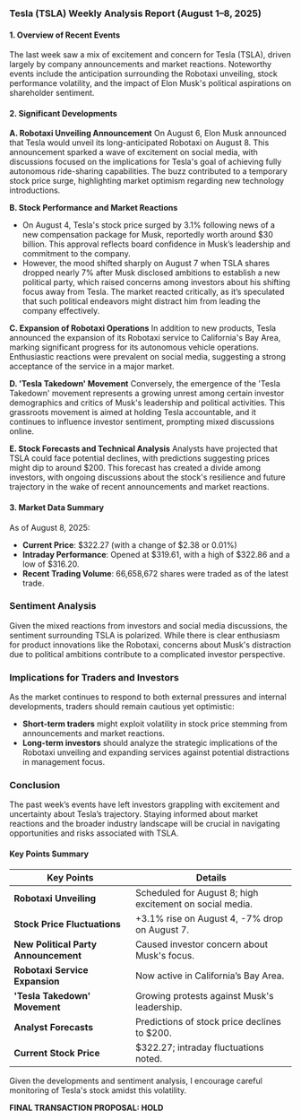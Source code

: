 ### Tesla (TSLA) Weekly Analysis Report (August 1–8, 2025)

#### 1. Overview of Recent Events
The last week saw a mix of excitement and concern for Tesla (TSLA), driven largely by company announcements and market reactions. Noteworthy events include the anticipation surrounding the Robotaxi unveiling, stock performance volatility, and the impact of Elon Musk's political aspirations on shareholder sentiment.

#### 2. Significant Developments

**A. Robotaxi Unveiling Announcement**
On August 6, Elon Musk announced that Tesla would unveil its long-anticipated Robotaxi on August 8. This announcement sparked a wave of excitement on social media, with discussions focused on the implications for Tesla's goal of achieving fully autonomous ride-sharing capabilities. The buzz contributed to a temporary stock price surge, highlighting market optimism regarding new technology introductions.

**B. Stock Performance and Market Reactions**
- On August 4, Tesla's stock price surged by 3.1% following news of a new compensation package for Musk, reportedly worth around $30 billion. This approval reflects board confidence in Musk’s leadership and commitment to the company.
- However, the mood shifted sharply on August 7 when TSLA shares dropped nearly 7% after Musk disclosed ambitions to establish a new political party, which raised concerns among investors about his shifting focus away from Tesla. The market reacted critically, as it’s speculated that such political endeavors might distract him from leading the company effectively.

**C. Expansion of Robotaxi Operations**
In addition to new products, Tesla announced the expansion of its Robotaxi service to California's Bay Area, marking significant progress for its autonomous vehicle operations. Enthusiastic reactions were prevalent on social media, suggesting a strong acceptance of the service in a major market.

**D. 'Tesla Takedown' Movement**
Conversely, the emergence of the 'Tesla Takedown' movement represents a growing unrest among certain investor demographics and critics of Musk's leadership and political activities. This grassroots movement is aimed at holding Tesla accountable, and it continues to influence investor sentiment, prompting mixed discussions online.

**E. Stock Forecasts and Technical Analysis**
Analysts have projected that TSLA could face potential declines, with predictions suggesting prices might dip to around $200. This forecast has created a divide among investors, with ongoing discussions about the stock's resilience and future trajectory in the wake of recent announcements and market reactions.

#### 3. Market Data Summary
As of August 8, 2025:
- **Current Price**: $322.27 (with a change of $2.38 or 0.01%)
- **Intraday Performance**: Opened at $319.61, with a high of $322.86 and a low of $316.20.
- **Recent Trading Volume**: 66,658,672 shares were traded as of the latest trade.

### Sentiment Analysis
Given the mixed reactions from investors and social media discussions, the sentiment surrounding TSLA is polarized. While there is clear enthusiasm for product innovations like the Robotaxi, concerns about Musk's distraction due to political ambitions contribute to a complicated investor perspective.

### Implications for Traders and Investors
As the market continues to respond to both external pressures and internal developments, traders should remain cautious yet optimistic:
- **Short-term traders** might exploit volatility in stock price stemming from announcements and market reactions.
- **Long-term investors** should analyze the strategic implications of the Robotaxi unveiling and expanding services against potential distractions in management focus.

### Conclusion
The past week’s events have left investors grappling with excitement and uncertainty about Tesla’s trajectory. Staying informed about market reactions and the broader industry landscape will be crucial in navigating opportunities and risks associated with TSLA.

#### Key Points Summary

| **Key Points**                           | **Details**                                                    |
|------------------------------------------|---------------------------------------------------------------|
| **Robotaxi Unveiling**                  | Scheduled for August 8; high excitement on social media.     |
| **Stock Price Fluctuations**            | +3.1% rise on August 4, -7% drop on August 7.               |
| **New Political Party Announcement**     | Caused investor concern about Musk's focus.                   |
| **Robotaxi Service Expansion**           | Now active in California’s Bay Area.                          |
| **'Tesla Takedown' Movement**           | Growing protests against Musk's leadership.                   |
| **Analyst Forecasts**                   | Predictions of stock price declines to $200.                  |
| **Current Stock Price**                  | $322.27; intraday fluctuations noted.                         |

Given the developments and sentiment analysis, I encourage careful monitoring of Tesla's stock amidst this volatility. 

**FINAL TRANSACTION PROPOSAL: HOLD**
